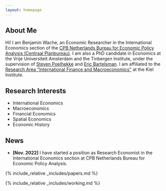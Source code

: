 ```yaml
---
layout: homepage
---
```


## About Me

Hi! I am Benjamin Wache, an Economic Researcher in the International Economics section of the [CPB Netherlands Bureau for Economic Policy Analysis (Centraal Planbureau)](https://www.cpb.nl/en). I am also a PhD candidate in Economics at the Vrije Universiteit Amsterdam and the Tinbergen Institute, under the supervision of [Steven Poelhekke](https://sites.google.com/site/stevenpoelhekke/) and [Eric Bartelsman](https://tinbergen.nl/person/59/eric-bartelsman). I am affiliated to the [Research Area "International Finance and Macroeconomics"](https://www.ifw-kiel.de/de/institut/forschungszentren/internationale-finanzmaerkte-und-makrooekonomie/) at the Kiel Institute.

## Research Interests

- International Economics
- Macroeconomics
- Financial Economics
- Spatial Economics
- Economic History

## News

- **[Nov. 2022]** I have started a position as Research Economist in the International Economics section at CPB Netherlands Bureau for Economic Policy Analysis.

{% include_relative _includes/papers.md %}

{% include_relative _includes/working.md %}
